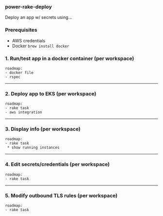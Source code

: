 ### power-rake-deploy
Deploy an app w/ secrets using...


### Prerequisites 
- AWS credentials
- Docker `brew install docker`


### 1. Run/test app in a docker container (per workspace)

```
roadmap:
- docker file
- rspec
```

---

### 2. Deploy app to EKS (per workspace)

```
roadmap:
- rake task
- aws integration
```

---

### 3. Display info (per workspace)

```
roadmap:
- rake task
 * show running instances
```

---

### 4. Edit secrets/credentials (per workspace)

```
roadmap:
- rake task
```

---

### 5. Modify outbound TLS rules (per workspace)

```
roadmap:
- rake task
```

